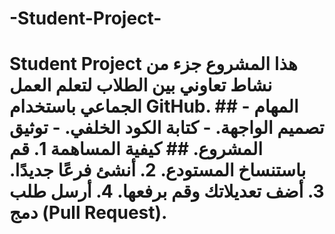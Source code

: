 # -Student-Project-
# Student Project هذا المشروع جزء من نشاط تعاوني بين الطلاب لتعلم العمل الجماعي باستخدام GitHub.  ## المهام - تصميم الواجهة. - كتابة الكود الخلفي. - توثيق المشروع.  ## كيفية المساهمة 1. قم باستنساخ المستودع. 2. أنشئ فرعًا جديدًا. 3. أضف تعديلاتك وقم برفعها. 4. أرسل طلب دمج (Pull Request).
